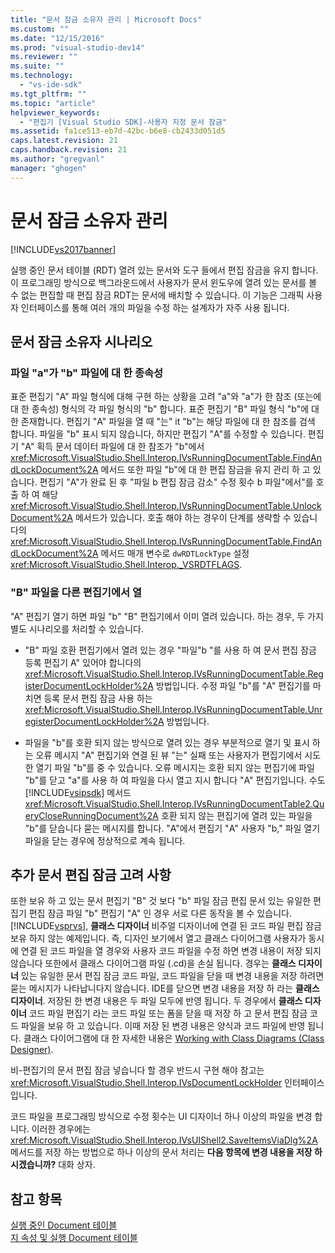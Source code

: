 ```yaml
---
title: "문서 잠금 소유자 관리 | Microsoft Docs"
ms.custom: ""
ms.date: "12/15/2016"
ms.prod: "visual-studio-dev14"
ms.reviewer: ""
ms.suite: ""
ms.technology: 
  - "vs-ide-sdk"
ms.tgt_pltfrm: ""
ms.topic: "article"
helpviewer_keywords: 
  - "편집기 [Visual Studio SDK]-사용자 지정 문서 잠금"
ms.assetid: fa1ce513-eb7d-42bc-b6e8-cb2433d051d5
caps.latest.revision: 21
caps.handback.revision: 21
ms.author: "gregvanl"
manager: "ghogen"
---
```

# 문서 잠금 소유자 관리
[!INCLUDE[vs2017banner](../code-quality/includes/vs2017banner.md)]

실행 중인 문서 테이블 \(RDT\) 열려 있는 문서와 도구 들에서 편집 잠금을 유지 합니다.  이 프로그래밍 방식으로 백그라운드에서 사용자가 문서 윈도우에 열려 있는 문서를 볼 수 없는 편집할 때 편집 잠금 RDT는 문서에 배치할 수 있습니다.  이 기능은 그래픽 사용자 인터페이스를 통해 여러 개의 파일을 수정 하는 설계자가 자주 사용 됩니다.  
  
## 문서 잠금 소유자 시나리오  
  
### 파일 "a"가 "b" 파일에 대 한 종속성  
 표준 편집기 "A" 파일 형식에 대해 구현 하는 상황을 고려 "a"와 "a"가 한 참조 \(또는에 대 한 종속성\) 형식의 각 파일 형식의 "b" 합니다.  표준 편집기 "B" 파일 형식 "b"에 대 한 존재합니다.  편집기 "A" 파일을 열 때 "는" it "b"는 해당 파일에 대 한 참조를 검색 합니다.  파일을 "b" 표시 되지 않습니다, 하지만 편집기 "A"를 수정할 수 있습니다.  편집기 "A" 획득 문서 데이터 파일에 대 한 참조가 "b"에서 <xref:Microsoft.VisualStudio.Shell.Interop.IVsRunningDocumentTable.FindAndLockDocument%2A> 메서드 또한 파일 "b"에 대 한 편집 잠금을 유지 관리 하 고 있습니다.  편집기 "A"가 완료 된 후 "파일 b 편집 잠금 감소" 수정 횟수 b 파일"에서"를 호출 하 여 해당 <xref:Microsoft.VisualStudio.Shell.Interop.IVsRunningDocumentTable.UnlockDocument%2A> 메서드가 있습니다.  호출 해야 하는 경우이 단계를 생략할 수 있습니다의 <xref:Microsoft.VisualStudio.Shell.Interop.IVsRunningDocumentTable.FindAndLockDocument%2A> 메서드 매개 변수로 `dwRDTLockType` 설정 <xref:Microsoft.VisualStudio.Shell.Interop._VSRDTFLAGS>.  
  
### "B" 파일을 다른 편집기에서 열  
 "A" 편집기 열기 하면 파일 "b" "B" 편집기에서 이미 열려 있습니다. 하는 경우, 두 가지 별도 시나리오를 처리할 수 있습니다.  
  
-   "B" 파일 호환 편집기에서 열려 있는 경우 "파일"b "를 사용 하 여 문서 편집 잠금 등록 편집기 A" 있어야 합니다의 <xref:Microsoft.VisualStudio.Shell.Interop.IVsRunningDocumentTable.RegisterDocumentLockHolder%2A> 방법입니다.  수정 파일 "b"를 "A" 편집기를 마치면 등록 문서 편집 잠금 사용 하는 <xref:Microsoft.VisualStudio.Shell.Interop.IVsRunningDocumentTable.UnregisterDocumentLockHolder%2A> 방법입니다.  
  
-   파일을 "b"를 호환 되지 않는 방식으로 열려 있는 경우 부분적으로 열기 및 표시 하는 오류 메시지 "A" 편집기와 연결 된 뷰 "는" 실패 또는 사용자가 편집기에서 시도한 열기 파일 "b"를 중 수 있습니다.  오류 메시지는 호환 되지 않는 편집기에 파일 "b"를 닫고 "a"를 사용 하 여 파일을 다시 열고 지시 합니다 "A" 편집기입니다.  수도 [!INCLUDE[vsipsdk](../extensibility/includes/vsipsdk_md.md)] 메서드 <xref:Microsoft.VisualStudio.Shell.Interop.IVsRunningDocumentTable2.QueryCloseRunningDocument%2A> 호환 되지 않는 편집기에 열려 있는 파일을 "b"를 닫습니다 묻는 메시지를 합니다.  "A"에서 편집기 "A" 사용자 "b," 파일 열기 파일을 닫는 경우에 정상적으로 계속 됩니다.  
  
## 추가 문서 편집 잠금 고려 사항  
 또한 보유 하 고 있는 문서 편집기 "B" 것 보다 "b" 파일 잠금 편집 문서 있는 유일한 편집기 편집 잠금 파일 "b" 편집기 "A" 인 경우 서로 다른 동작을 볼 수 있습니다.  [!INCLUDE[vsprvs](../code-quality/includes/vsprvs_md.md)],  **클래스 디자이너** 비주얼 디자이너에 연결 된 코드 파일 편집 잠금 보유 하지 않는 예제입니다.  즉, 디자인 보기에서 열고 클래스 다이어그램 사용자가 동시에 연결 된 코드 파일을 열 경우와 사용자 코드 파일을 수정 하면 변경 내용이 저장 되지 않습니다 또한에서 클래스 다이어그램 파일 \(.cd\)을 손실 됩니다.  경우는  **클래스 디자이너** 있는 유일한 문서 편집 잠금 코드 파일, 코드 파일을 닫을 때 변경 내용을 저장 하려면 묻는 메시지가 나타납니다지 않습니다.  IDE를 닫으면 변경 내용을 저장 하 라는  **클래스 디자이너**.  저장된 한 변경 내용은 두 파일 모두에 반영 됩니다.  두 경우에서  **클래스 디자이너** 코드 파일 편집기 라는 코드 파일 또는 폼을 닫을 때 저장 하 고 문서 편집 잠금 코드 파일을 보유 하 고 있습니다.  이때 저장 된 변경 내용은 양식과 코드 파일에 반영 됩니다.  클래스 다이어그램에 대 한 자세한 내용은 [Working with Class Diagrams \(Class Designer\)](../ide/working-with-class-diagrams-class-designer.md).  
  
 비\-편집기의 문서 편집 잠금 넣습니다 할 경우 반드시 구현 해야 참고는 <xref:Microsoft.VisualStudio.Shell.Interop.IVsDocumentLockHolder> 인터페이스입니다.  
  
 코드 파일을 프로그래밍 방식으로 수정 횟수는 UI 디자이너 하나 이상의 파일을 변경 합니다.  이러한 경우에는 <xref:Microsoft.VisualStudio.Shell.Interop.IVsUIShell2.SaveItemsViaDlg%2A> 메서드를 저장 하는 방법으로 하나 이상의 문서 처리는  **다음 항목에 변경 내용을 저장 하 시겠습니까?** 대화 상자.  
  
## 참고 항목  
 [실행 중인 Document 테이블](../extensibility/internals/running-document-table.md)   
 [지 속성 및 실행 Document 테이블](../extensibility/internals/persistence-and-the-running-document-table.md)